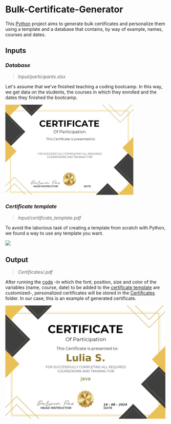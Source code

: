 # Bulk-Certificate-Generator
This [Python](https://www.python.org/) project aims to generate bulk certificates and personalize them using a template and a database that contains, by way of example, names, courses and dates.

## Inputs

### *Database*

> *Input/participants.xlsx*

Let's assume that we've finished teaching a coding bootcamp. In this way, we get data on the students, the courses in which they enrolled and the dates they finished the bootcamp.

<img src="https://github.com/dwn10/django-web/blob/main/PYTHON/readme-img/cert-1.JPG?raw=true" width="400">

### *Certificate template*

> *Input/certificate_template.pdf*

To avoid the laborious task of creating a template from scratch with Python, we found a way to use any template you want.

<img src="https://user-images.githubusercontent.com/64377961/213355641-b332e55f-29e1-4b73-adb8-9f42be1e6914.png" width="500">

## Output

> *Certificates/.pdf*

After running the [code](https://github.com/dwn10/django-web/blob/main/PYTHON/Certificates_Generator/generate_certificates.ipynb) -in which the font, position, size and color of the variables (name, course, date) to be added to the [certificate template](https://github.com/dwn10/django-web/blob/main/PYTHON/Certificates_Generator/Input/certificate_template.pdf) are customized-, personalized certificates will be stored in the [Certificates](https://github.com/dwn10/django-web/blob/main/PYTHON/Certificates_Generator/Certificates/Lulia_S._certificate.pdf) folder. In our case, this is an example of generated certificate.

<img src="https://github.com/dwn10/django-web/blob/main/PYTHON/readme-img/cert-2.JPG?raw=true" width="500">

